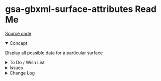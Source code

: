 # gsa-gbxml-surface-attributes Read Me

[Source code](  )

<details open >

<summary>Concept</summary>

Display all possible data for a particular surface

</details>

<details>

<summary>To Do / Wish List</summary>

2019-06-28 ~ Theo ~ Add CAD Object ID group
2019-06-28 ~ Theo ~ Add button to view all surfaces of type
2019-06-28 ~ Theo ~ Add buttons for construction and cad ID group
</details>

<details>

<summary>Issues</summary>


</details>

<details>

<summary>Change Log</summary>

## 2019-06-28 ~ Theo

Dealt with

* 2019-06-26 ~ Theo ~ Reselect previously selected surface
* 2019-06-26 ~ Theo ~ Update the opacity of surfaces, spaces, storeys, zones


## 2019-06-26 ~ Theo

* F - First commit of read me

</details>